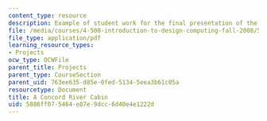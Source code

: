 ```yaml
---
content_type: resource
description: Example of student work for the final presentation of the course.
file: /media/courses/4-500-introduction-to-design-computing-fall-2008/5886ff075464e87e9dcc6d40e4e1222d_final_8.pdf
file_type: application/pdf
learning_resource_types:
- Projects
ocw_type: OCWFile
parent_title: Projects
parent_type: CourseSection
parent_uid: 763ee635-d85e-0fed-5134-5eea3b61c05a
resourcetype: Document
title: A Concord River Cabin
uid: 5886ff07-5464-e87e-9dcc-6d40e4e1222d
---
```

